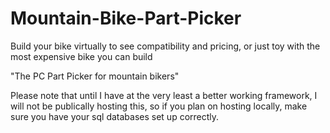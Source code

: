 # Mountain-Bike-Part-Picker
Build your bike virtually to see compatibility and pricing, or just toy with the most expensive bike you can build

"The PC Part Picker for mountain bikers"

Please note that until I have at the very least a better working framework, I will not be publically hosting this, so if you plan on hosting locally, make sure you have your sql databases set up correctly.
